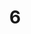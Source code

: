 ---
title: "6"
imageurl: "../src/content/thumbnail/6.webp"
dwnurl: "https://imgs1.thamizhnation.org/6.jpg"
tags: ['thalaivar']
---